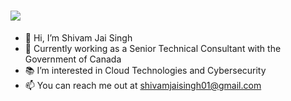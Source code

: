 <h1 align="left">
    <img src="https://readme-typing-svg.herokuapp.com/?font=Righteous&size=35&center=false&vCenter=true&width=500&height=70&duration=1500&lines=Hi+There!+👋;+I'm+Shivam+Jai+Singh!;" />
</h1>


- 👋 Hi, I’m Shivam Jai Singh
- 💼 Currently working as a Senior Technical Consultant with the Government of Canada
- 📚 I’m interested in Cloud Technologies and Cybersecurity
- 📫 You can reach me out at shivamjaisingh01@gmail.com
